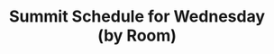 ---
layout       : blocks/page-component
component    : schedule/summit-day-by-room.html
day          : Wed
title        : Summit Schedule for Wednesday (by Room)
type         : schedule
---